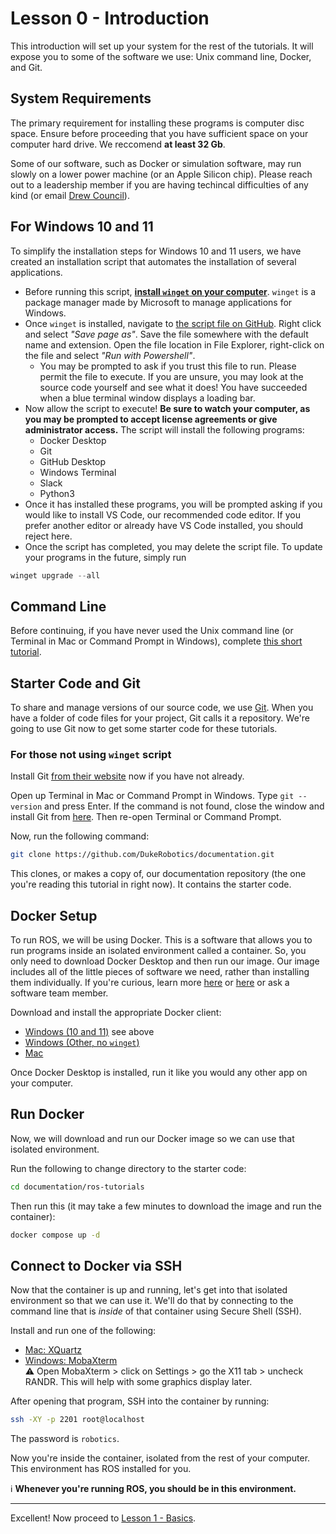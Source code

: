 # Lesson 0 - Introduction

This introduction will set up your system for the rest of the tutorials. It will expose you to some of the software we use: Unix command line, Docker, and Git.

## System Requirements

The primary requirement for installing these programs is computer disc space. Ensure before proceeding that you have sufficient space on your computer hard drive. We reccomend **at least 32 Gb**.

Some of our software, such as Docker or simulation software, may run slowly on a lower power machine (or an Apple Silicon chip). Please reach out to a leadership member if you are having techincal difficulties of any kind (or email [Drew Council](apc41@duke.edu)).

## For Windows 10 and 11

To simplify the installation steps for Windows 10 and 11 users, we have created an installation script that automates the installation of several applications.
- Before running this script, **[install `winget` on your computer](https://aka.ms/getwinget)**. `winget` is a package manager made by Microsoft to manage applications for Windows.
- Once `winget` is installed, navigate to [the script file on GitHub](https://raw.githubusercontent.com/DukeRobotics/documentation/master/ros-tutorials/winget-ros-configuration.ps1). Right click and select *"Save page as"*. Save the file somewhere with the default name and extension. Open the file location in File Explorer, right-click on the file and select *"Run with Powershell"*.
    - You may be prompted to ask if you trust this file to run. Please permit the file to execute. If you are unsure, you may look at the source code yourself and see what it does! You have succeeded when a blue terminal window displays a loading bar.
- Now allow the script to execute! **Be sure to watch your computer, as you may be prompted to accept license agreements or give administrator access.** The script will install the following programs:
    - Docker Desktop
    - Git
    - GitHub Desktop
    - Windows Terminal
    - Slack
    - Python3
- Once it has installed these programs, you will be prompted asking if you would like to install VS Code, our recommended code editor. If you prefer another editor or already have VS Code installed, you should reject here.
- Once the script has completed, you may delete the script file. To update your programs in the future, simply run
```powershell
winget upgrade --all
```

## Command Line

Before continuing, if you have never used the Unix command line (or Terminal in Mac or Command Prompt in Windows), complete [this short tutorial](https://www.vikingcodeschool.com/web-development-basics/a-command-line-crash-course).

## Starter Code and Git

To share and manage versions of our source code, we use [Git](https://git-scm.com/). When you have a folder of code files for your project, Git calls it a repository. We're going to use Git now to get some starter code for these tutorials.
### For those not using `winget` script
Install Git [from their website](https://git-scm.com/) now if you have not already.

Open up Terminal in Mac or Command Prompt in Windows. Type `git --version` and press Enter. If the command is not found, close the window and install Git from [here](https://git-scm.com/downloads). Then re-open Terminal or Command Prompt.

Now, run the following command:

```bash
git clone https://github.com/DukeRobotics/documentation.git
```

This clones, or makes a copy of, our documentation repository (the one you're reading this tutorial in right now). It contains the starter code.

## Docker Setup

To run ROS, we will be using Docker. This is a software that allows you to run programs inside an isolated environment called a container. So, you only need to download Docker Desktop and then run our image. Our image includes all of the little pieces of software we need, rather than installing them individually. If you're curious, learn more [here](https://www.docker.com/resources/what-container) or [here](https://docs.docker.com/get-started/) or ask a software team member.

Download and install the appropriate Docker client:

* [Windows (10 and 11)](#for-windows-10-and-11) see above
* [Windows (Other, no `winget`)](https://docs.docker.com/desktop/install/windows-install/)
* [Mac](https://docs.docker.com/desktop/install/mac-install/)

Once Docker Desktop is installed, run it like you would any other app on your computer.

## Run Docker

Now, we will download and run our Docker image so we can use that isolated environment.

Run the following to change directory to the starter code:
```bash
cd documentation/ros-tutorials
```

Then run this (it may take a few minutes to download the image and run the container):
```bash
docker compose up -d
```

## Connect to Docker via SSH

Now that the container is up and running, let's get into that isolated environment so that we can use it. We'll do that by connecting to the command line that is _inside_ of that container using Secure Shell (SSH).

Install and run one of the following:
* [Mac: XQuartz](https://www.xquartz.org/)
* [Windows: MobaXterm](https://mobaxterm.mobatek.net/)<br>
    :warning: Open MobaXterm > click on Settings > go the X11 tab > uncheck RANDR. This will help with some graphics display later.

After opening that program, SSH into the container by running:
```bash
ssh -XY -p 2201 root@localhost
```

The password is `robotics`.

Now you're inside the container, isolated from the rest of your computer. This environment has ROS installed for you.

:information_source: **Whenever you're running ROS, you should be in this environment.**

***

Excellent! Now proceed to [Lesson 1 - Basics](lesson-1-basics.md).
